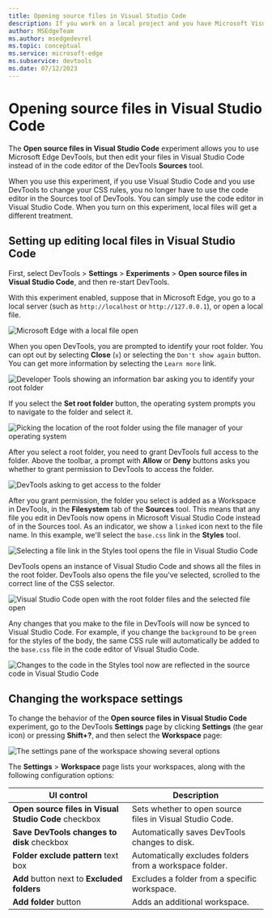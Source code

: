 ```yaml
---
title: Opening source files in Visual Studio Code
description: If you work on a local project and you have Microsoft Visual Studio Code installed, you can open files in this one instead of the sources tool and sync changes from the DevTools live to your source files.
author: MSEdgeTeam
ms.author: msedgedevrel
ms.topic: conceptual
ms.service: microsoft-edge
ms.subservice: devtools
ms.date: 07/12/2023
---
```

# Opening source files in Visual Studio Code

The **Open source files in Visual Studio Code** experiment allows you to use Microsoft Edge DevTools, but then edit your files in Visual Studio Code instead of in the code editor of the DevTools **Sources** tool.

When you use this experiment, if you use Visual Studio Code and you use DevTools to change your CSS rules, you no longer have to use the code editor in the Sources tool of DevTools.  You can simply use the code editor in Visual Studio Code.  When you turn on this experiment,
local files will get a different treatment.<!--TODO: be specific-->


<!-- ====================================================================== -->
## Setting up editing local files in Visual Studio Code

First, select DevTools > **Settings** > **Experiments** > **Open source files in Visual Studio Code**, and then re-start DevTools.

With this experiment enabled, suppose that in Microsoft Edge, you go to a local server (such as `http://localhost` or `http://127.0.0.1`), or open a local file.

![Microsoft Edge with a local file open](./opening-sources-in-vscode-images/local-project.png)

<!-- todo:
instead of using 
https://github.com/codepo8/simple-to-do
use:
https://github.com/MicrosoftEdge/Demos/tree/main/demo-to-do
Rewrite article as numbered action steps -> results.
-->

When you open DevTools, you are prompted to identify your root folder.  You can opt out by selecting **Close** (`x`) or selecting the `Don't show again` button.  You can get more information by selecting the `Learn more` link.

![Developer Tools showing an information bar asking you to identify your root folder](./opening-sources-in-vscode-images/identify-root-folder.png)

If you select the **Set root folder** button, the operating system prompts you to navigate to the folder and select it.

![Picking the location of the root folder using the file manager of your operating system](./opening-sources-in-vscode-images/pick-folder.png)

After you select a root folder, you need to grant DevTools full access to the folder.  Above the toolbar, a prompt with **Allow** or **Deny** buttons asks you whether to grant permission to DevTools to access the folder.

![DevTools asking to get access to the folder](./opening-sources-in-vscode-images/allow-access.png)

After you grant permission, the folder you select is added as a Workspace in DevTools, in the **Filesystem** tab of the **Sources** tool.  This means that any file you edit in DevTools now opens in Microsoft Visual Studio Code instead of in the Sources tool. As an indicator, we show a `linked` icon next to the file name.  In this example, we'll select the `base.css` link in the **Styles** tool.

![Selecting a file link in the Styles tool opens the file in Visual Studio Code](./opening-sources-in-vscode-images/selecting-link.png)

DevTools opens an instance of Visual Studio Code and shows all the files in the root folder.  DevTools also opens the file you've selected, scrolled to the correct line of the CSS selector.

![Visual Studio Code open with the root folder files and the selected file open](./opening-sources-in-vscode-images/editor-open.png)

Any changes that you make to the file in DevTools will now be synced to Visual Studio Code.  For example, if you change the `background` to be `green` for the styles of the body, the same CSS rule will automatically be added to the `base.css` file in the code editor of Visual Studio Code.

![Changes to the code in the Styles tool now are reflected in the source code in Visual Studio Code](./opening-sources-in-vscode-images/code-synced.png)


<!-- ====================================================================== -->
## Changing the workspace settings

To change the behavior of the **Open source files in Visual Studio Code** experiment, go to the DevTools **Settings** page by clicking **Settings** (the gear icon) or pressing **Shift+?**, and then select the **Workspace** page:

![The settings pane of the workspace showing several options](./opening-sources-in-vscode-images/workspace-settings.png)

The **Settings** > **Workspace** page lists your workspaces, along with the following configuration options:

| UI control | Description |
|---|---|
| **Open source files in Visual Studio Code** checkbox | Sets whether to open source files in Visual Studio Code. |
| **Save DevTools changes to disk** checkbox | Automatically saves DevTools changes to disk. |
| **Folder exclude pattern** text box | Automatically excludes folders from a workspace folder. |
| **Add** button next to **Excluded folders** | Excludes a folder from a specific workspace. |
| **Add folder** button | Adds an additional workspace. |
